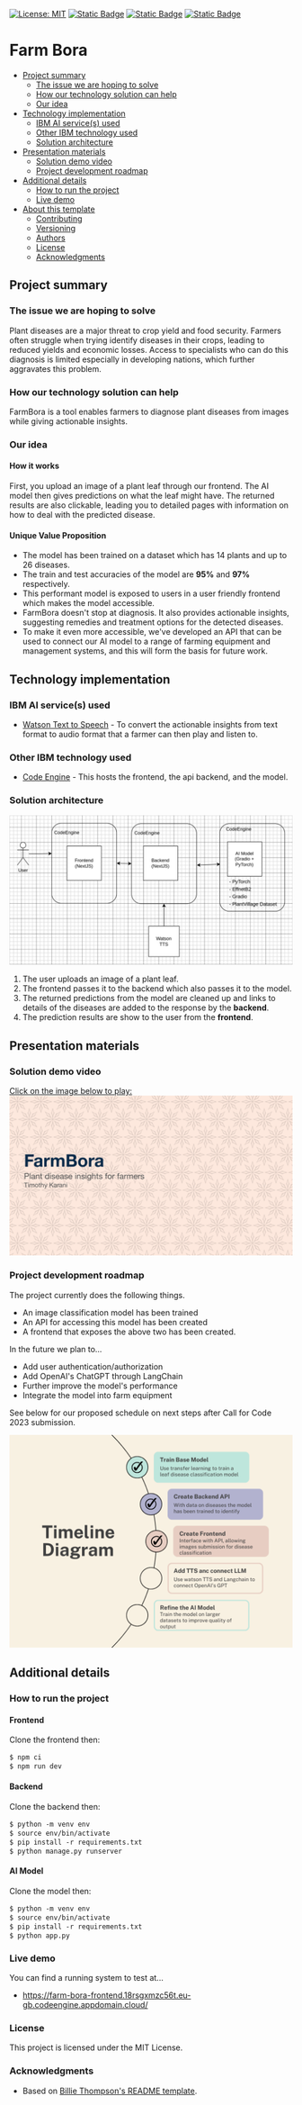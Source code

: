 [![License: MIT](https://img.shields.io/badge/License-MIT-yellow.svg)](https://opensource.org/licenses/MIT)
[![Static Badge](https://img.shields.io/badge/Frontend-Code_Engine-blue)](https://farm-bora-frontend.18rsgxmzc56t.eu-gb.codeengine.appdomain.cloud/)
[![Static Badge](https://img.shields.io/badge/Backend-Code_Engine-blue)](https://farm-bora-backend.18rsgxmzc56t.eu-gb.codeengine.appdomain.cloud/api/schema/swagger)
[![Static Badge](<https://img.shields.io/badge/Model_(Gradio)-Code_Engine-blue>)](https://farm-bora-model.18rsgxmzc56t.eu-gb.codeengine.appdomain.cloud/)

# Farm Bora

- [Project summary](#project-summary)
  - [The issue we are hoping to solve](#the-issue-we-are-hoping-to-solve)
  - [How our technology solution can help](#how-our-technology-solution-can-help)
  - [Our idea](#our-idea)
- [Technology implementation](#technology-implementation)
  - [IBM AI service(s) used](#ibm-ai-services-used)
  - [Other IBM technology used](#other-ibm-technology-used)
  - [Solution architecture](#solution-architecture)
- [Presentation materials](#presentation-materials)
  - [Solution demo video](#solution-demo-video)
  - [Project development roadmap](#project-development-roadmap)
- [Additional details](#additional-details)
  - [How to run the project](#how-to-run-the-project)
  - [Live demo](#live-demo)
- [About this template](#about-this-template)
  - [Contributing](#contributing)
  - [Versioning](#versioning)
  - [Authors](#authors)
  - [License](#license)
  - [Acknowledgments](#acknowledgments)

## Project summary

### The issue we are hoping to solve

Plant diseases are a major threat to crop yield and food security. Farmers often struggle when trying identify diseases in their crops, leading to reduced yields and economic losses. Access to specialists who can do this diagnosis is limited especially in developing nations, which further aggravates this problem.

### How our technology solution can help

FarmBora is a tool enables farmers to diagnose plant diseases from images while giving actionable insights.

### Our idea

#### How it works

First, you upload an image of a plant leaf through our frontend. The AI model then gives predictions on what the leaf might have. The returned results are also clickable, leading you to detailed pages with information on how to deal with the predicted disease.

#### Unique Value Proposition

- The model has been trained on a dataset which has 14 plants and up to 26 diseases.
- The train and test accuracies of the model are **95%** and **97%** respectively.
- This performant model is exposed to users in a user friendly frontend which makes the model accessible.
- FarmBora doesn't stop at diagnosis. It also provides actionable insights, suggesting remedies and treatment options for the detected diseases.
- To make it even more accessible, we've developed an API that can be used to connect our AI model to a range of farming equipment and management systems, and this will form the basis for future work.

## Technology implementation

### IBM AI service(s) used

- [Watson Text to Speech](https://cloud.ibm.com/catalog/services/text-to-speech) - To convert the actionable insights from text format to audio format that a farmer can then play and listen to.

### Other IBM technology used

- [Code Engine](https://www.ibm.com/products/code-engine) - This hosts the frontend, the api backend, and the model.

### Solution architecture

![Solution Architecture](https://raw.githubusercontent.com/farm-bora/.github/main/profile/media/architecture.drawio.png)

1. The user uploads an image of a plant leaf.
2. The frontend passes it to the backend which also passes it to the model.
3. The returned predictions from the model are cleaned up and links to details of the diseases are added to the response by the **backend**.
4. The prediction results are show to the user from the **frontend**.

## Presentation materials

### Solution demo video

[Click on the image below to play: ![Watch the video](https://raw.githubusercontent.com/farm-bora/.github/main/profile/media/video-picture.png)](https://www.youtube.com/watch?v=qeEEyPRc_-0)

### Project development roadmap

The project currently does the following things.

- An image classification model has been trained
- An API for accessing this model has been created
- A frontend that exposes the above two has been created.

In the future we plan to...

- Add user authentication/authorization
- Add OpenAI's ChatGPT through LangChain
- Further improve the model's performance
- Integrate the model into farm equipment

See below for our proposed schedule on next steps after Call for Code 2023 submission.

![Roadmap](https://raw.githubusercontent.com/farm-bora/.github/main/profile/media/roadmap.png)

## Additional details

### How to run the project

#### Frontend

Clone the frontend then:

```shell
$ npm ci
$ npm run dev
```

#### Backend

Clone the backend then:

```shell
$ python -m venv env
$ source env/bin/activate
$ pip install -r requirements.txt
$ python manage.py runserver
```

#### AI Model

Clone the model then:

```shell
$ python -m venv env
$ source env/bin/activate
$ pip install -r requirements.txt
$ python app.py
```

### Live demo

You can find a running system to test at...

- https://farm-bora-frontend.18rsgxmzc56t.eu-gb.codeengine.appdomain.cloud/

### License

This project is licensed under the MIT License.

### Acknowledgments

- Based on [Billie Thompson's README template](https://gist.github.com/PurpleBooth/109311bb0361f32d87a2).
